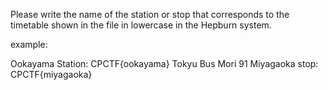 Please write the name of the station or stop that corresponds to the timetable shown in the file in lowercase in the Hepburn system.

example:

Ookayama Station: CPCTF{ookayama}
Tokyu Bus Mori 91 Miyagaoka stop: CPCTF{miyagaoka}
